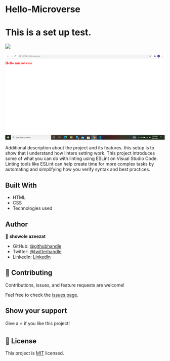 # Hello-Microverse
# This is a set up test.
![](https://img.shields.io/badge/Microverse-blueviolet)

![Screenshot](screenshot-setup.png)

Additional description about the project and its features.
this setup is to show that i understand how linters setting work.
This project introduces some of what you can do with linting using ESLint on Visual Studio Code. Linting tools like ESLint can help create time for more complex tasks by automating and simplifying how you verify syntax and best practices.

## Built With

- HTML
- CSS
- Technologies used

## Author

👤 **showole azeezat**

- GitHub: [@githubhandle](https://github.com/oluwajuwon8)
- Twitter: [@twitterhandle](https://twitter.com/oluwafu87040629)
- LinkedIn: [LinkedIn](https://linkedin.com/in/showole-azeezat-omolola-4368a7ba/)

## 🤝 Contributing

Contributions, issues, and feature requests are welcome!

Feel free to check the [issues page](../../issues/).

## Show your support

Give a ⭐️ if you like this project!

## 📝 License

This project is [MIT](./MIT.md) licensed.